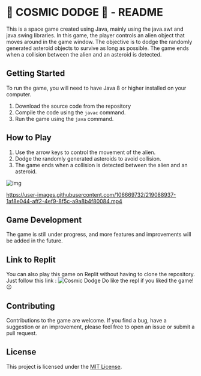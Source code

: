 # 👾 COSMIC DODGE 👾 - README

This is a space game created using Java, mainly using the java.awt and java.swing libraries. In this game, the player controls an alien object that moves around in the game window. The objective is to dodge the randomly generated asteroid objects to survive as long as possible. The game ends when a collision between the alien and an asteroid is detected.

## Getting Started
To run the game, you will need to have Java 8 or higher installed on your computer. 

1. Download the source code from the repository
2. Compile the code using the `javac` command. 
3. Run the game using the `java` command.

## How to Play
1. Use the arrow keys to control the movement of the alien.
2. Dodge the randomly generated asteroids to avoid collision.
3. The game ends when a collision is detected between the alien and an asteroid.

![img](https://user-images.githubusercontent.com/106669732/219088546-effa0547-91f6-4b1c-a5fb-8b96dc549d83.png)

https://user-images.githubusercontent.com/106669732/219088937-1af8e044-aff2-4ef9-8f5c-a9a8b4f80084.mp4

## Game Development
The game is still under progress, and more features and improvements will be added in the future. 

## Link to Replit
You can also play this game on Replit without having to clone the repository.
Just follow this link : ![Cosmic Dodge](https://replit.com/@sumitst05/Cosmic-Dodge?v=1)
Do like the repl if you liked the game! 😉

## Contributing
Contributions to the game are welcome. If you find a bug, have a suggestion or an improvement, please feel free to open an issue or submit a pull request.

## License
This project is licensed under the [MIT License](LICENSE).
